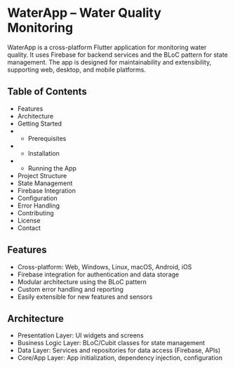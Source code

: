 
# WaterApp – Water Quality Monitoring

WaterApp is a cross-platform Flutter application for monitoring water quality. It uses Firebase for backend services and the BLoC pattern for state management. The app is designed for maintainability and extensibility, supporting web, desktop, and mobile platforms.

## Table of Contents

- Features
- Architecture
- Getting Started
- - Prerequisites
- - Installation
- - Running the App
- Project Structure
- State Management
- Firebase Integration
- Configuration
- Error Handling
- Contributing
- License
- Contact

## Features

- Cross-platform: Web, Windows, Linux, macOS, Android, iOS
- Firebase integration for authentication and data storage
- Modular architecture using the BLoC pattern
- Custom error handling and reporting
- Easily extensible for new features and sensors

## Architecture

- Presentation Layer: UI widgets and screens
- Business Logic Layer: BLoC/Cubit classes for state management
- Data Layer: Services and repositories for data access (Firebase, APIs)
- Core/App Layer: App initialization, dependency injection, configuration
